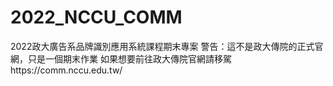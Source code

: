 # 2022_NCCU_COMM
2022政大廣告系品牌識別應用系統課程期末專案
警告：這不是政大傳院的正式官網，只是一個期末作業
如果想要前往政大傳院官網請移駕https://comm.nccu.edu.tw/
